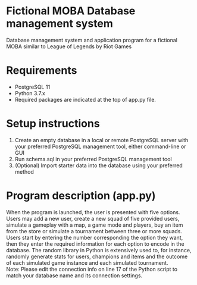 # Fictional MOBA Database management system
Database management system and application program for a fictional MOBA similar to League of Legends by Riot Games

# Requirements
* PostgreSQL 11
* Python 3.7.x
* Required packages are indicated at the top of app.py file.

# Setup instructions
1. Create an empty database in a local or remote PostgreSQL server with your preferred PostgreSQL management tool, either command-line or GUI
2. Run schema.sql in your preferred PostgreSQL management tool
3. (Optional) Import starter data into the database using your preferred method

# Program description (app.py)
When the program is launched, the user is presented with five options. Users may add a new user, create a new squad of five provided users, simulate a gameplay with a map, a game mode and players, buy an item from the store or simulate a tournament between three or more squads. Users start by entering the number corresponding the option they want, then they enter the required information for each option to encode in the database. The random library in Python is extensively used to, for instance, randomly generate stats for users, champions and items and the outcome of each simulated game instance and each simulated tournament.  
Note: Please edit the connection info on line 17 of the Python script to match your database name and its connection settings.
